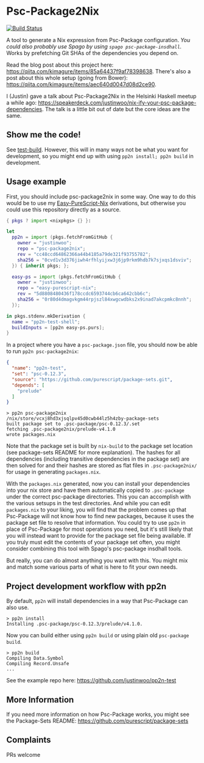 # Psc-Package2Nix

[![Build Status](https://travis-ci.com/justinwoo/psc-package2nix.svg?branch=master)](https://travis-ci.com/justinwoo/psc-package2nix)

A tool to generate a Nix expression from Psc-Package configuration. *You could also probably use Spago by using `spago psc-package-insdhall`.* Works by prefetching Git SHAs of the dependencies you depend on.

Read the blog post about this project here: <https://qiita.com/kimagure/items/85a64437f9af78398638>. There's also a post about this whole setup (going from Bower): <https://qiita.com/kimagure/items/aec640d0047d08d2ce90>.

I (Justin) gave a talk about Psc-Package2Nix in the Helsinki Haskell meetup a while ago: <https://speakerdeck.com/justinwoo/nix-ify-your-psc-package-dependencies>. The talk is a little bit out of date but the core ideas are the same.

## Show me the code!

See [test-build](./test-build). However, this will in many ways not be what you want for development, so you might end up with using `pp2n install; pp2n build` in development.

## Usage example

First, you should include psc-package2nix in some way. One way to do this would be to use my [Easy-PureScript-Nix](https://github.com/justinwoo/easy-purescript-nix) derivations, but otherwise you could use this repository directly as a source.

```nix
{ pkgs ? import <nixpkgs> {} }:

let
  pp2n = import (pkgs.fetchFromGitHub {
    owner = "justinwoo";
    repo = "psc-package2nix";
    rev = "cc48ccd64862366a44b4185a79de321f93755782";
    sha256 = "0cvd1v3d376jiwh4rfhlyijxw3j6jp9rkm9hdb7k7sjxqs1dsviv";
  }) { inherit pkgs; };

  easy-ps = import (pkgs.fetchFromGitHub {
    owner = "justinwoo";
    repo = "easy-purescript-nix";
    rev = "5d8808480436f178ccdc6593744cb6ca642cbb6c";
    sha256 = "0r80d4dmagvkgm44rpjszl84xwgcwdbks2x9inad7akcpmkc8nnh";
  });

in pkgs.stdenv.mkDerivation {
  name = "pp2n-test-shell";
  buildInputs = [pp2n easy-ps.purs];
}
```

In a project where you have a `psc-package.json` file, you should now be able to run `pp2n psc-package2nix`:

```json
{
  "name": "pp2n-test",
  "set": "psc-0.12.3",
  "source": "https://github.com/purescript/package-sets.git",
  "depends": [
    "prelude"
  ]
}
```

```
> pp2n psc-package2nix
/nix/store/vcxj8hd3xjsqlpv45d0cwb44lz5h4zby-package-sets
built package set to .psc-package/psc-0.12.3/.set
fetching .psc-package2nix/prelude-v4.1.0
wrote packages.nix
```

Note that the package set is built by `nix-build` to the package set location (see package-sets README for more explanation). The hashes for all dependencies (including transitive dependencies in the package set) are then solved for and their hashes are stored as flat files in `.psc-package2nix/` for usage in generating `packages.nix`.

With the `packages.nix` generated, now you can install your dependencies into your nix store and have them automatically copied to `.psc-package` under the correct psc-package directories. This you can accomplish with the various setsups in the test directories. And while you can edit `packages.nix` to your liking, you will find that the problem comes up that Psc-Package will not know how to find new packages, because it uses the package set file to resolve that information. You could try to use `pp2n` in place of Psc-Package for most operations you need, but it's still likely that you will instead want to provide for the package set file being available. If you truly must edit the contents of your package set often, you might consider combining this tool with Spago's psc-package insdhall tools.

But really, you can do almost anything you want with this. You might mix and match some various parts of what is here to fit your own needs.

## Project development workflow with pp2n

By default, `pp2n` will install dependencies in a way that Psc-Package can also use.

```
> pp2n install
Installing .psc-package/psc-0.12.3/prelude/v4.1.0.
```

Now you can build either using `pp2n build` or using plain old `psc-package build`.

```
> pp2n build
Compiling Data.Symbol
Compiling Record.Unsafe
...
```

See the example repo here: <https://github.com/justinwoo/pp2n-test>

## More Information

If you need more information on how Psc-Package works, you might see the Package-Sets README: <https://github.com/purescript/package-sets>

## Complaints

PRs welcome
